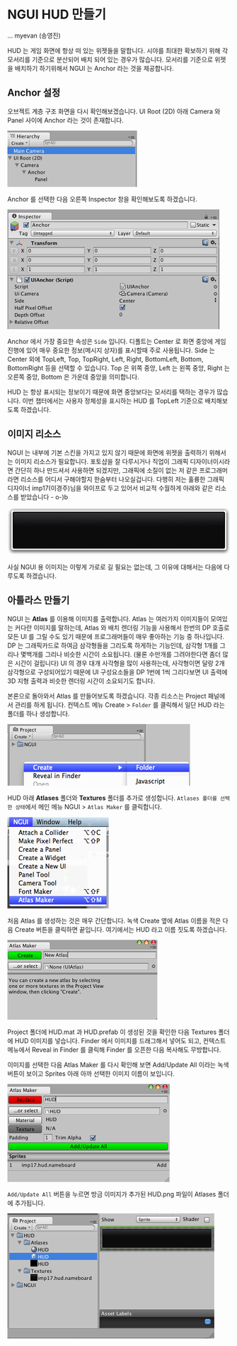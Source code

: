 # NGUI HUD 만들기
… myevan (송영진)

HUD 는 게임 화면에 항상 떠 있는 위젯들을 말합니다. 시야를 최대한 확보하기 위해 각 모서리를 기준으로 분산되어 배치 되어 있는 경우가 많습니다. 모서리를 기준으로 위젯을 배치하기 하기위해서 NGUI 는 Anchor 라는 것을 제공합니다.

## Anchor 설정

오브젝트 계층 구조 화면을 다시 확인해보겠습니다. UI Root (2D) 아래 Camera 와 Panel 사이에 Anchor 라는 것이 존재합니다. 

![custom_package](Images/editor.hierachy.ngui.png?raw=true)

Anchor 를 선택한 다음 오른쪽 Inspector 창을 확인해보도록 하겠습니다.

![custom_package](Images/editor.inspector.ngui.anchor.png?raw=true)

Anchor 에서 가장 중요한 속성은 `Side` 입니다. 디폴트는 Center 로 화면 중앙에 게임 진행에 있어 매우 중요한 정보(메시지 상자)를 표시할때 주로 사용됩니다. Side 는 Center 외에 TopLeft, Top, TopRight, Left, Right, BottomLeft, Bottom, BottomRight 등을 선택할 수 있습니다. Top 은 위쪽 중앙, Left 는 왼쪽 중앙, Right 는 오른쪽 중앙, Bottom 은 가운데 중앙을 의미합니다.

HUD 는 항상 표시되는 정보이기 때문에 화면 중앙보다는 모서리를 택하는 경우가 많습니다. 
이번 챕터에서는 사용자 정체성을 표시하는 HUD 를 TopLeft 기준으로 배치해보도록 하겠습니다.

## 이미지 리소스

NGUI 는 내부에 기본 스킨을 가지고 있지 않기 때문에 화면에 위젯을 출력하기 위해서는 이미지 리소스가 필요합니다. 포토샵을 잘 다루시거나 직업이 그래픽 디자이너이시라면 간단히 하나 만드셔서 사용하면 되겠지만, 그래픽에 소질이 없는 저 같은 프로그래머라면 리소스를 어디서 구해야할지 한숨부터 나오실겁니다. 다행히 저는 훌륭한 그래픽 디자이너 imp17(이경주)님을 와이프로 두고 있어서 비교적 수월하게 아래와 같은 리소스를 받았습니다 - o-)b 

![custom_package](Images/imp17.hud.nameboard.png?raw=true)

사실 NGUI 용 이미지는 이렇게 가로로 길 필요는 없는데, 그 이유에 대해서는 다음에 다루도록 하겠습니다. 


## 아틀라스 만들기

NGUI 는 **Atlas** 를 이용해 이미지를 출력합니다. Atlas 는 여러가지 이미지들이 모여있는 커다란 이미지를 말하는데, Atlas 와 배치 렌더링 기능을 사용해서 한번의 DP 호출로 모든 UI 를 그릴 수도 있기 때문에 프로그래머들이 매우 좋아하는 기능 중 하나입니다. DP 는 그래픽카드로 하여금 삼각형들을 그리도록 하게하는 기능인데, 삼각형 1개를 그리나 몇백개를 그리나 비슷한 시간이 소요됩니다. (물론 수만개를 그려야한다면 좀더 많은 시간이 걸립니다) UI 의 경우 대개 사각형을 많이 사용하는데, 사각형이면 달랑 2개 삼각형으로 구성되어있기 때문에 UI 구성요소들을 DP 1번에 1씩 그리다보면 UI 출력에 3D 지형 출력과 비슷한 렌더링 시간이 소요되기도 합니다.


본론으로 돌아와서 Atlas 를 만들어보도록 하겠습니다. 각종 리소스는 Project 패널에서 관리를 하게 됩니다. 컨텍스트 메뉴 Create > `Folder` 를 클릭해서 일단 HUD 라는 폴더를 하나 생성합니다.

![custom_package](Images/editor.project.ngui.hud.png?raw=true)

HUD 아래 **Atlases** 폴더와 **Textures** 폴더를 추가로 생성합니다. `Atlases 폴더를 선택한 상태`에서 메인 메뉴 NGUI > `Atlas Maker` 를 클릭합니다. 

![custom_package](Images/editor.menu.ngui.atlas_maker.png?raw=true)

처음 Atlas 를 생성하는 것은 매우 간단합니다. 녹색 Create 옆에 Atlas 이름을 적은 다음 Create 버튼을 클릭하면 끝입니다. 여기에서는 HUD 라고 이름 짓도록 하겠습니다.

![custom_package](Images/editor.ngui.atlas_maker.png?raw=true)

Project 폴더에 HUD.mat 과 HUD.prefab 이 생성된 것을 확인한 다음 Textures 폴더에 HUD 이미지를 넣습니다. Finder 에서 이미지를 드래그해서 넣어도 되고, 컨텍스트 메뉴에서 Reveal in Finder 를 클릭해 Finder 를 오픈한 다음 복사해도 무방합니다.

이미지를 선택한 다음 Atlas Maker 를 다시 확인해 보면 Add/Update All 이라는 녹색 버튼이 보이고 Sprites 아래 아까 선택한 이미지 이름이 보입니다.

![custom_package](Images/editor.ngui.atlas_maker.add.png?raw=true)

`Add/Update All` 버튼을 누르면 방금 이미지가 추가된 HUD.png 파일이 Atlases 폴더에 추가됩니다.

![custom_package](Images/editor.project.hud.atlas.imp17.png?raw=true)

